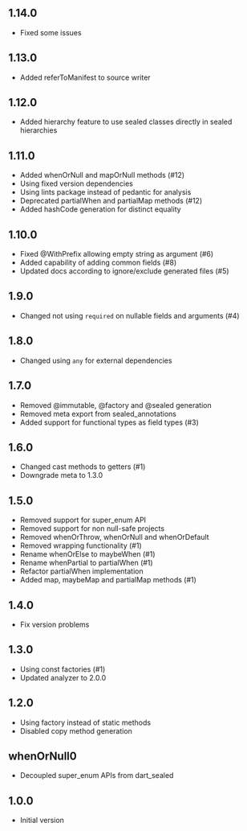 ## 1.14.0

- Fixed some issues

## 1.13.0

- Added referToManifest to source writer

## 1.12.0

- Added hierarchy feature to use sealed classes directly in sealed hierarchies

## 1.11.0

- Added whenOrNull and mapOrNull methods (#12)
- Using fixed version dependencies
- Using lints package instead of pedantic for analysis
- Deprecated partialWhen and partialMap methods (#12)
- Added hashCode generation for distinct equality

## 1.10.0

- Fixed @WithPrefix allowing empty string as argument (#6)
- Added capability of adding common fields (#8)
- Updated docs according to ignore/exclude generated files (#5)

## 1.9.0

- Changed not using `required` on nullable fields and arguments (#4)

## 1.8.0

- Changed using `any` for external dependencies

## 1.7.0

- Removed @immutable, @factory and @sealed generation
- Removed meta export from sealed_annotations
- Added support for functional types as field types (#3)

## 1.6.0

- Changed cast methods to getters (#1)
- Downgrade meta to 1.3.0

## 1.5.0

- Removed support for super_enum API
- Removed support for non null-safe projects
- Removed whenOrThrow, whenOrNull and whenOrDefault
- Removed wrapping functionality (#1)
- Rename whenOrElse to maybeWhen (#1)
- Rename whenPartial to partialWhen (#1)
- Refactor partialWhen implementation
- Added map, maybeMap and partialMap methods (#1)

## 1.4.0

- Fix version problems

## 1.3.0

- Using const factories (#1)
- Updated analyzer to 2.0.0

## 1.2.0

- Using factory instead of static methods
- Disabled copy method generation

## whenOrNull0

- Decoupled super_enum APIs from dart_sealed

## 1.0.0

- Initial version
